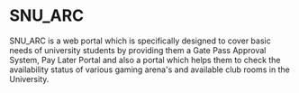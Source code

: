 # SNU_ARC
SNU_ARC is a web portal which is specifically designed to cover basic needs of university students by providing them a Gate Pass Approval System, Pay Later Portal and also a portal which helps them to check the availability status of various gaming arena's and available club rooms in the University.

